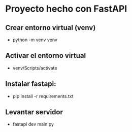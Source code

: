 # Proyecto hecho con FastAPI
## Crear entorno virtual (venv)
- python -m venv venv

## Activar el entorno virtual
- venv/Scripts/activate

## Instalar fastapi:
- pip install -r requirements.txt

## Levantar servidor
- fastapi dev main.py
